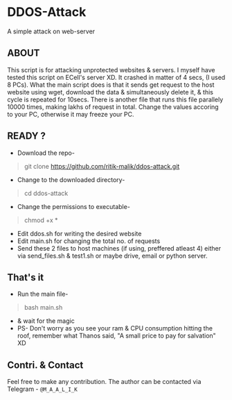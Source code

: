 # DDOS-Attack
A simple attack on web-server
## ABOUT
This script is for attacking unprotected websites & servers. I myself have tested this script on ECell's server XD. It crashed in matter of 4 secs, (I used 8 PCs). What the main script does is that it sends get request to the host website using wget, download the data & simultaneously delete it, & this cycle is repeated for 10secs. There is another file that runs this file parallely 10000 times, making lakhs of request in total. Change the values accoring to your PC, otherwise it may freeze your PC.
## READY ?
* Download the repo- 
> git clone https://github.com/ritik-malik/ddos-attack.git
* Change to the downloaded directory-
> cd ddos-attack
* Change the permissions to executable-
> chmod +x *
* Edit ddos.sh for writing the desired website
* Edit main.sh for changing the total no. of requests
* Send these 2 files to host machines (if using, preffered atleast 4) either via send_files.sh & test1.sh or maybe drive, email or python server.
## That's it 
* Run the main file-
> bash main.sh
* & wait for the magic
* PS- Don't worry as you see your ram & CPU consumption hitting the roof, remember what Thanos said, "A small price to pay for salvation" XD
## Contri. & Contact
Feel free to make any contribution. The author can be contacted via Telegram -
` @M_A_A_L_I_K `
